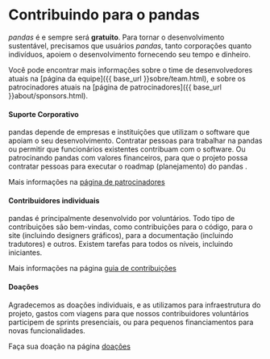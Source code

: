 # Contribuindo para o pandas

_pandas_ é e sempre será **gratuito**. Para tornar o desenvolvimento sustentável, precisamos que usuários _pandas_, tanto corporações quanto indivíduos, apoiem o desenvolvimento fornecendo seu tempo e dinheiro.

Você pode encontrar mais informações sobre o time de desenvolvedores atuais na [página da equipe]({{ base_url }}sobre/team.html), e sobre os patrocinadores atuais na [página de patrocinadores]({{ base_url }}about/sponsors.html).

<section>
    <div class="container mt-5">
      <div class="row text-center">
        <div class="col-md-4">
          <span class="fa-stack fa-4x">
            <i class="fas fa-circle fa-stack-2x pink"></i>
            <i class="fas fa-building fa-stack-1x fa-inverse"></i>
          </span>
          <h4 class="service-heading mt-3 fw-bold blue">Suporte Corporativo</h4>
          <p class="text-muted">
            pandas depende de empresas e instituições que utilizam o software que apoiam o seu desenvolvimento. Contratar
            pessoas para trabalhar na pandas ou permitir que funcionários existentes contribuam com o software. Ou patrocinando pandas com valores financeiros, para que o projeto possa contratar pessoas para executar o roadmap (planejamento) do pandas <a href="{{ base_url }}about/roadmap.html"></a>.
          </p>
          <p>Mais informações na <a href="{{ base_url }}about/sponsors.html">página de patrocinadores</a></p>
        </div>
        <div class="col-md-4">
          <span class="fa-stack fa-4x">
            <i class="fas fa-circle fa-stack-2x pink"></i>
            <i class="fas fa-users fa-stack-1x fa-inverse"></i>
          </span>
          <h4 class="service-heading mt-3 fw-bold blue">Contribuidores individuais</h4>
          <p class="text-muted">
            pandas é principalmente desenvolvido por voluntários. Todo tipo de contribuições são bem-vindas,
            como contribuições para o código, para o site (incluindo designers gráficos),
            para a documentação (incluindo tradutores) e outros. Existem tarefas para todos os níveis, incluindo iniciantes.
          </p>
          <p>Mais informações na página <a href="{{ base_url }}docs/development/index.html">guia de contribuições</a></p>
        </div>
        <div class="col-md-4">
          <span class="fa-stack fa-4x">
            <i class="fas fa-circle fa-stack-2x pink"></i>
            <i class="fas fa-dollar-sign fa-stack-1x fa-inverse"></i>
          </span>
          <h4 class="service-heading mt-3 fw-bold blue">Doações</h4>
          <p class="text-muted">
Agradecemos as doações individuais, e as utilizamos para infraestrutura do projeto, gastos com viagens para que nossos contribuidores voluntários participem de sprints presenciais, ou para pequenos financiamentos para novas funcionalidades.          </p>
          <p>Faça sua doação na página <a href="{{ base_url }}donate.html">doações</a></p>
        </div>
      </div>
    </div>
</section>
